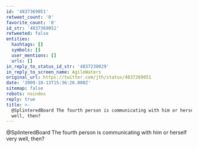 ```yaml
---
id: '4837369051'
retweet_count: '0'
favorite_count: '0'
id_str: '4837369051'
retweeted: false
entities:
  hashtags: []
  symbols: []
  user_mentions: []
  urls: []
in_reply_to_status_id_str: '4837238029'
in_reply_to_screen_name: AgileWaters
original_url: https://twitter.com/jth/status/4837369051
date: '2009-10-13T15:36:26.000Z'
sitemap: false
robots: noindex
reply: true
title: >-
  @SplinteredBoard The fourth person is communicating with him or herself very
  well, then?
---
```


@SplinteredBoard The fourth person is communicating with him or herself very well, then?